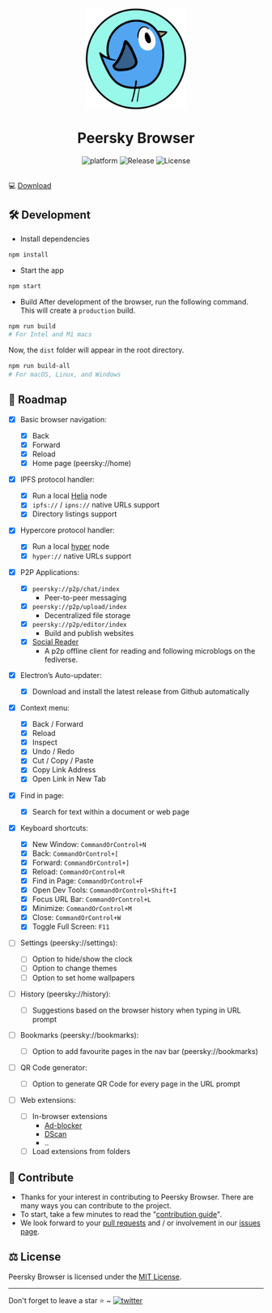 <p align="center">
    <img align="center" src="/public/icon.png" width="200" height="200"></img>
</p>

<h1 align="center">Peersky Browser</h1>

<div align="center">
    <img src="https://img.shields.io/badge/Platform-electron.js-black.svg?style=flat-square" alt="platform">
    <img src="https://img.shields.io/github/release-date-pre/p2plabsxyz/peersky-browser?color=green&style=flat-square" alt="Release" />
    <img src="https://img.shields.io/badge/license-MIT-orange.svg?style=flat-square" alt="License">
</div><br>

💻 [Download](https://peersky.p2plabs.xyz/)

<!-- <div>
  <img src="./peersky-demo.gif" />
</div> -->

## 🛠 Development

- Install dependencies

```bash
npm install
```

- Start the app

```bash
npm start
```

- Build
  After development of the browser, run the following command. This will create a `production` build.

```bash
npm run build
# For Intel and M1 macs
```

Now, the `dist` folder will appear in the root directory.

```bash
npm run build-all
# For macOS, Linux, and Windows
```

## 🚧 Roadmap

- [x] Basic browser navigation:

  - [x] Back
  - [x] Forward
  - [x] Reload
  - [x] Home page (peersky://home)

- [x] IPFS protocol handler:

  - [x] Run a local [Helia](https://helia.io/) node
  - [x] `ipfs://` / `ipns://` native URLs support
  - [x] Directory listings support

- [x] Hypercore protocol handler:

  - [x] Run a local [hyper](https://holepunch.to/) node
  - [x] `hyper://` native URLs support

- [x] P2P Applications:

  - [x] `peersky://p2p/chat/index`
    - Peer-to-peer messaging
  - [x] `peersky://p2p/upload/index`
    - Decentralized file storage
  - [x] `peersky://p2p/editor/index`
    - Build and publish websites
  - [x] [Social Reader](https://reader.distributed.press/)
    - A p2p offline client for reading and following microblogs on the fediverse.

- [x] Electron’s Auto-updater:

  - [x] Download and install the latest release from Github automatically

- [x] Context menu:

  - [x] Back / Forward
  - [x] Reload
  - [x] Inspect
  - [x] Undo / Redo
  - [x] Cut / Copy / Paste
  - [x] Copy Link Address
  - [x] Open Link in New Tab 

- [x] Find in page:
  - [x] Search for text within a document or web page

- [x] Keyboard shortcuts:

  - [x] New Window: `CommandOrControl+N`
  - [x] Back: `CommandOrControl+[`
  - [x] Forward: `CommandOrControl+]`
  - [x] Reload: `CommandOrControl+R`
  - [x] Find in Page: `CommandOrControl+F`
  - [x] Open Dev Tools: `CommandOrControl+Shift+I`
  - [x] Focus URL Bar: `CommandOrControl+L`
  - [x] Minimize: `CommandOrControl+M`
  - [x] Close: `CommandOrControl+W`
  - [x] Toggle Full Screen: `F11`

- [ ] Settings (peersky://settings):

  - [ ] Option to hide/show the clock
  - [ ] Option to change themes
  - [ ] Option to set home wallpapers

- [ ] History (peersky://history):

  - [ ] Suggestions based on the browser history when typing in URL prompt

- [ ] Bookmarks (peersky://bookmarks):

  - [ ] Option to add favourite pages in the nav bar (peersky://bookmarks)

- [ ] QR Code generator:

  - [ ] Option to generate QR Code for every page in the URL prompt

- [ ] Web extensions:
  - [ ] In-browser extensions
    - [Ad-blocker](https://github.com/gorhill/uBlock)
    - [DScan](https://github.com/p2plabsxyz/dscan)
    - ..
  - [ ] Load extensions from folders

## 📄 Contribute

- Thanks for your interest in contributing to Peersky Browser. There are many ways you can contribute to the project.
- To start, take a few minutes to read the "[contribution guide](https://github.com/p2plabsxyz/peersky-browser/blob/main/.github/CONTRIBUTING.md)".
- We look forward to your [pull requests](https://github.com/p2plabsxyz/peersky-browser/pulls) and / or involvement in our [issues page](https://github.com/p2plabsxyz/peersky-browser/issues).

## ⚖️ License

Peersky Browser is licensed under the [MIT License](https://github.com/p2plabsxyz/peersky-browser/blob/main/LICENSE).

<hr>
Don't forget to leave a star ⭐️ ~ <a href="https://twitter.com/PeerskyBrowser" target="_blank"><img src="https://img.shields.io/twitter/follow/PeerskyBrowser?style=social" alt="twitter" /></a>
